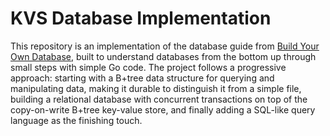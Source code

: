 # KVS Database Implementation

This repository is an implementation of the database guide from [Build Your Own Database](https://build-your-own.org/database/#table-of-contents), built to understand databases from the bottom up through small steps with simple Go code. The project follows a progressive approach: starting with a B+tree data structure for querying and manipulating data, making it durable to distinguish it from a simple file, building a relational database with concurrent transactions on top of the copy-on-write B+tree key-value store, and finally adding a SQL-like query language as the finishing touch.